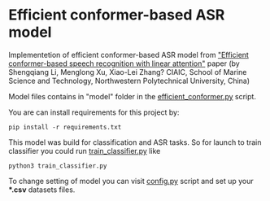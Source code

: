# Efficient conformer-based ASR model


Implementetion of efficient conformer-based ASR model from <a href="https://arxiv.org/pdf/2104.06865.pdf">"Efficient conformer-based speech recognition with
linear attention"</a> paper (by Shengqiang Li, Menglong Xu, Xiao-Lei Zhang? CIAIC, School of Marine Science and Technology, Northwestern Polytechnical University, China)

Model files contains in "model" folder in the [efficient_conformer.py](model/efficient_conformer.py) script.

You are can install requirements for this project by:

```
pip install -r requirements.txt
```

This model was build for classification and ASR tasks. So for launch to train classifier you could run
[train_classifier.py](train_classifier.py) like

```
python3 train_classifier.py
```

To change setting of model you can visit [config.py](config.py) script and set up your
<b>*.csv</b> datasets files.


